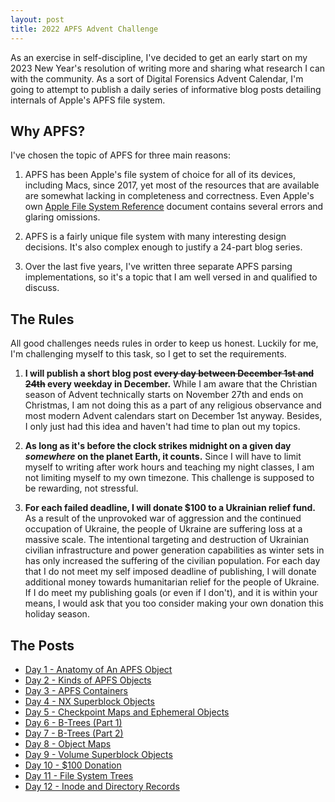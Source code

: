 ```yaml
---
layout: post
title: 2022 APFS Advent Challenge
---
```


As an exercise in self-discipline, I've decided to get an early start on my 2023 New Year's resolution of writing more and sharing what research I can with the community.  As a sort of Digital Forensics Advent Calendar, I'm going to attempt to publish a daily series of informative blog posts detailing internals of Apple's APFS file system.

## Why APFS?

I've chosen the topic of APFS for three main reasons:  

1.  APFS has been Apple's file system of choice for all of its devices, including Macs, since 2017, yet most of the resources that are available are somewhat lacking in completeness and correctness.  Even Apple's own [Apple File System Reference](https://developer.apple.com/support/downloads/Apple-File-System-Reference.pdf) document contains several errors and glaring omissions.

2. APFS is a fairly unique file system with many interesting design decisions.  It's also complex enough to justify a 24-part blog series.

3. Over the last five years, I've written three separate APFS parsing implementations, so it's a topic that I am well versed in and qualified to discuss.

## The Rules

All good challenges needs rules in order to keep us honest.  Luckily for me, I'm challenging myself to this task, so I get to set the requirements.

1. **I will publish a short blog post ~~every day between December 1st and 24th~~ every weekday in December.**  While I am aware that the Christian season of Advent technically starts on November 27th and ends on Christmas, I am not doing this as a part of any religious observance and most modern Advent calendars start on December 1st anyway.  Besides, I only just had this idea and haven't had time to plan out my topics.

2. **As long as it's before the clock strikes midnight on a given day *somewhere* on the planet Earth, it counts.**  Since I will have to limit myself to writing after work hours and teaching my night classes, I am not limiting myself to my own timezone.  This challenge is supposed to be rewarding, not stressful.

3. **For each failed deadline, I will donate $100 to a Ukrainian relief fund.**  As a result of the unprovoked war of aggression and the continued occupation of Ukraine, the people of Ukraine are suffering loss at a massive scale. The intentional targeting and destruction of Ukrainian civilian infrastructure and power generation capabilities as winter sets in has only increased the suffering of the civilian population.  For each day that I do not meet my self imposed deadline of publishing, I will donate additional money towards humanitarian relief for the people of Ukraine.  If I do meet my publishing goals (or even if I don't), and it is within your means, I would ask that you too consider making your own donation this holiday season.  

## The Posts

- [Day 1 - Anatomy of An APFS Object](/post/2022/12/01/Anatomy-of-an-APFS-Object)
- [Day 2 - Kinds of APFS Objects](/post/2022/12/02/Kinds-of-APFS-Objects)
- [Day 3 - APFS Containers](/post/2022/12/05/APFS-Containers)
- [Day 4 - NX Superblock Objects](/post/2022/12/06/APFS-NX-Superblock)
- [Day 5 - Checkpoint Maps and Ephemeral Objects](/post/2022/12/07/APFS-Checkpoint-Maps)
- [Day 6 - B-Trees (Part 1)](/post/2022/12/08/APFS-BTrees)
- [Day 7 - B-Trees (Part 2)](/post/2022/12/09/APFS-BTrees-2)
- [Day 8 - Object Maps](/post/2022/12/12/APFS-OMAP)
- [Day 9 - Volume Superblock Objects](/post/2022/12/13/APFS-Volume-Superblock)
- [Day 10 - $100 Donation](/images/advent2022/donate2.png)
- [Day 11 - File System Trees](/post/2022/12/15/APFS-FSTrees)
- [Day 12 - Inode and Directory Records](/post/2022/12/16/APFS-Inode-and-Directory-Records)
